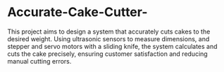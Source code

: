 # Accurate-Cake-Cutter-
This project aims to design a system that accurately cuts cakes to the desired weight. Using ultrasonic sensors to measure dimensions, and stepper and servo motors with a sliding knife, the system calculates and cuts the cake precisely, ensuring customer satisfaction and reducing manual cutting errors.
